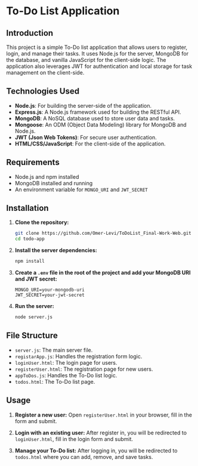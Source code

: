 # To-Do List Application

## Introduction

This project is a simple To-Do list application that allows users to register, login, and manage their tasks. It uses Node.js for the server, MongoDB for the database, and vanilla JavaScript for the client-side logic. The application also leverages JWT for authentication and local storage for task management on the client-side.

## Technologies Used

- **Node.js**: For building the server-side of the application.
- **Express.js**: A Node.js framework used for building the RESTful API.
- **MongoDB**: A NoSQL database used to store user data and tasks.
- **Mongoose**: An ODM (Object Data Modeling) library for MongoDB and Node.js.
- **JWT (Json Web Tokens)**: For secure user authentication.
- **HTML/CSS/JavaScript**: For the client-side of the application.

## Requirements

- Node.js and npm installed
- MongoDB installed and running
- An environment variable for `MONGO_URI` and `JWT_SECRET`

## Installation

1. **Clone the repository:**
    ```sh
    git clone https://github.com/Omer-Levi/ToDoList_Final-Work-Web.git
    cd todo-app
    ```

2. **Install the server dependencies:**
    ```sh
    npm install
    ```

3. **Create a `.env` file in the root of the project and add your MongoDB URI and JWT secret:**
    ```env
    MONGO_URI=your-mongodb-uri
    JWT_SECRET=your-jwt-secret
    ```

4. **Run the server:**
    ```sh
    node server.js
    ```

## File Structure

- `server.js`: The main server file.
- `registarApp.js`: Handles the registration form logic.
- `loginUser.html`: The login page for users.
- `registerUser.html`: The registration page for new users.
- `appToDos.js`: Handles the To-Do list logic.
- `todos.html`: The To-Do list page.

## Usage

1. **Register a new user:**
   Open `registerUser.html` in your browser, fill in the form and submit.

2. **Login with an existing user:**
   After register in, you will be redirected to `loginUser.html`, fill in the login form and submit.

4. **Manage your To-Do list:**
   After logging in, you will be redirected to `todos.html` where you can add, remove, and save tasks.


